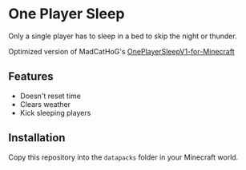 # One Player Sleep

Only a single player has to sleep in a bed to skip the night or thunder.

Optimized version of MadCatHoG's [OnePlayerSleepV1-for-Minecraft](https://github.com/MadCatHoG/OnePlayerSleepV1-for-Minecraft-1.12)

## Features

- Doesn't reset time
- Clears weather
- Kick sleeping players

## Installation

Copy this repository into the `datapacks` folder in your Minecraft world.
